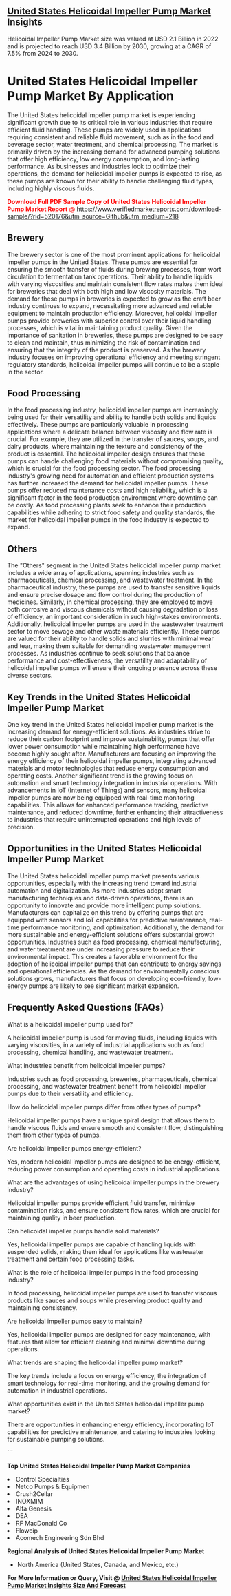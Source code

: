 <h2><a href="https://www.verifiedmarketreports.com/download-sample/?rid=520176&amp;utm_source=Github&amp;utm_medium=218" target="_blank">United States Helicoidal Impeller Pump Market</a> Insights</h2><p>Helicoidal Impeller Pump Market size was valued at USD 2.1 Billion in 2022 and is projected to reach USD 3.4 Billion by 2030, growing at a CAGR of 7.5% from 2024 to 2030.</p><p> <h1>United States Helicoidal Impeller Pump Market By Application</h1> The United States helicoidal impeller pump market is experiencing significant growth due to its critical role in various industries that require efficient fluid handling. These pumps are widely used in applications requiring consistent and reliable fluid movement, such as in the food and beverage sector, water treatment, and chemical processing. The market is primarily driven by the increasing demand for advanced pumping solutions that offer high efficiency, low energy consumption, and long-lasting performance. As businesses and industries look to optimize their operations, the demand for helicoidal impeller pumps is expected to rise, as these pumps are known for their ability to handle challenging fluid types, including highly viscous fluids. <p><span class=""><span style="color: #ff0000;"><strong>Download Full PDF Sample Copy of United States Helicoidal Impeller Pump Market Report</strong> @ </span><a href="https://www.verifiedmarketreports.com/download-sample/?rid=520176&amp;utm_source=Github&amp;utm_medium=218" target="_blank">https://www.verifiedmarketreports.com/download-sample/?rid=520176&amp;utm_source=Github&amp;utm_medium=218</a></span></p> <h2>Brewery</h2> The brewery sector is one of the most prominent applications for helicoidal impeller pumps in the United States. These pumps are essential for ensuring the smooth transfer of fluids during brewing processes, from wort circulation to fermentation tank operations. Their ability to handle liquids with varying viscosities and maintain consistent flow rates makes them ideal for breweries that deal with both high and low viscosity materials. The demand for these pumps in breweries is expected to grow as the craft beer industry continues to expand, necessitating more advanced and reliable equipment to maintain production efficiency. Moreover, helicoidal impeller pumps provide breweries with superior control over their liquid handling processes, which is vital in maintaining product quality. Given the importance of sanitation in breweries, these pumps are designed to be easy to clean and maintain, thus minimizing the risk of contamination and ensuring that the integrity of the product is preserved. As the brewery industry focuses on improving operational efficiency and meeting stringent regulatory standards, helicoidal impeller pumps will continue to be a staple in the sector. <h2>Food Processing</h2> In the food processing industry, helicoidal impeller pumps are increasingly being used for their versatility and ability to handle both solids and liquids effectively. These pumps are particularly valuable in processing applications where a delicate balance between viscosity and flow rate is crucial. For example, they are utilized in the transfer of sauces, soups, and dairy products, where maintaining the texture and consistency of the product is essential. The helicoidal impeller design ensures that these pumps can handle challenging food materials without compromising quality, which is crucial for the food processing sector. The food processing industry's growing need for automation and efficient production systems has further increased the demand for helicoidal impeller pumps. These pumps offer reduced maintenance costs and high reliability, which is a significant factor in the food production environment where downtime can be costly. As food processing plants seek to enhance their production capabilities while adhering to strict food safety and quality standards, the market for helicoidal impeller pumps in the food industry is expected to expand. <h2>Others</h2> The "Others" segment in the United States helicoidal impeller pump market includes a wide array of applications, spanning industries such as pharmaceuticals, chemical processing, and wastewater treatment. In the pharmaceutical industry, these pumps are used to transfer sensitive liquids and ensure precise dosage and flow control during the production of medicines. Similarly, in chemical processing, they are employed to move both corrosive and viscous chemicals without causing degradation or loss of efficiency, an important consideration in such high-stakes environments. Additionally, helicoidal impeller pumps are used in the wastewater treatment sector to move sewage and other waste materials efficiently. These pumps are valued for their ability to handle solids and slurries with minimal wear and tear, making them suitable for demanding wastewater management processes. As industries continue to seek solutions that balance performance and cost-effectiveness, the versatility and adaptability of helicoidal impeller pumps will ensure their ongoing presence across these diverse sectors. <h2>Key Trends in the United States Helicoidal Impeller Pump Market</h2> One key trend in the United States helicoidal impeller pump market is the increasing demand for energy-efficient solutions. As industries strive to reduce their carbon footprint and improve sustainability, pumps that offer lower power consumption while maintaining high performance have become highly sought after. Manufacturers are focusing on improving the energy efficiency of their helicoidal impeller pumps, integrating advanced materials and motor technologies that reduce energy consumption and operating costs. Another significant trend is the growing focus on automation and smart technology integration in industrial operations. With advancements in IoT (Internet of Things) and sensors, many helicoidal impeller pumps are now being equipped with real-time monitoring capabilities. This allows for enhanced performance tracking, predictive maintenance, and reduced downtime, further enhancing their attractiveness to industries that require uninterrupted operations and high levels of precision. <h2>Opportunities in the United States Helicoidal Impeller Pump Market</h2> The United States helicoidal impeller pump market presents various opportunities, especially with the increasing trend toward industrial automation and digitalization. As more industries adopt smart manufacturing techniques and data-driven operations, there is an opportunity to innovate and provide more intelligent pump solutions. Manufacturers can capitalize on this trend by offering pumps that are equipped with sensors and IoT capabilities for predictive maintenance, real-time performance monitoring, and optimization. Additionally, the demand for more sustainable and energy-efficient solutions offers substantial growth opportunities. Industries such as food processing, chemical manufacturing, and water treatment are under increasing pressure to reduce their environmental impact. This creates a favorable environment for the adoption of helicoidal impeller pumps that can contribute to energy savings and operational efficiencies. As the demand for environmentally conscious solutions grows, manufacturers that focus on developing eco-friendly, low-energy pumps are likely to see significant market expansion. <h2>Frequently Asked Questions (FAQs)</h2> <p>What is a helicoidal impeller pump used for?</p> <p>A helicoidal impeller pump is used for moving fluids, including liquids with varying viscosities, in a variety of industrial applications such as food processing, chemical handling, and wastewater treatment.</p> <p>What industries benefit from helicoidal impeller pumps?</p> <p>Industries such as food processing, breweries, pharmaceuticals, chemical processing, and wastewater treatment benefit from helicoidal impeller pumps due to their versatility and efficiency.</p> <p>How do helicoidal impeller pumps differ from other types of pumps?</p> <p>Helicoidal impeller pumps have a unique spiral design that allows them to handle viscous fluids and ensure smooth and consistent flow, distinguishing them from other types of pumps.</p> <p>Are helicoidal impeller pumps energy-efficient?</p> <p>Yes, modern helicoidal impeller pumps are designed to be energy-efficient, reducing power consumption and operating costs in industrial applications.</p> <p>What are the advantages of using helicoidal impeller pumps in the brewery industry?</p> <p>Helicoidal impeller pumps provide efficient fluid transfer, minimize contamination risks, and ensure consistent flow rates, which are crucial for maintaining quality in beer production.</p> <p>Can helicoidal impeller pumps handle solid materials?</p> <p>Yes, helicoidal impeller pumps are capable of handling liquids with suspended solids, making them ideal for applications like wastewater treatment and certain food processing tasks.</p> <p>What is the role of helicoidal impeller pumps in the food processing industry?</p> <p>In food processing, helicoidal impeller pumps are used to transfer viscous products like sauces and soups while preserving product quality and maintaining consistency.</p> <p>Are helicoidal impeller pumps easy to maintain?</p> <p>Yes, helicoidal impeller pumps are designed for easy maintenance, with features that allow for efficient cleaning and minimal downtime during operations.</p> <p>What trends are shaping the helicoidal impeller pump market?</p> <p>The key trends include a focus on energy efficiency, the integration of smart technology for real-time monitoring, and the growing demand for automation in industrial operations.</p> <p>What opportunities exist in the United States helicoidal impeller pump market?</p> <p>There are opportunities in enhancing energy efficiency, incorporating IoT capabilities for predictive maintenance, and catering to industries looking for sustainable pumping solutions.</p> ```</p><p><strong>Top United States Helicoidal Impeller Pump Market Companies</strong></p><div data-test-id=""><p><li>Control Specialties</li><li> Netco Pumps & Equipmen</li><li> Crush2Cellar</li><li> INOXMIM</li><li> Alfa Genesis</li><li> DEA</li><li> RF MacDonald Co</li><li> Flowcip</li><li> Acomech Engineering Sdn Bhd</li></p><div><strong>Regional Analysis of&nbsp;United States Helicoidal Impeller Pump Market</strong></div><ul><li dir="ltr"><p dir="ltr">North America&nbsp;(United States, Canada, and Mexico, etc.)</p></li></ul><p><strong>For More Information or Query, Visit @&nbsp;</strong><strong><a href="https://www.verifiedmarketreports.com/product/helicoidal-impeller-pump-market/?utm_source=Github&amp;utm_medium=218" target="_blank">United States Helicoidal Impeller Pump Market Insights Size And Forecast</a></strong></p></div>
